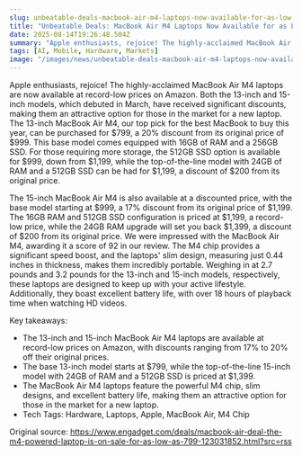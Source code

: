 ```yaml
---
slug: unbeatable-deals-macbook-air-m4-laptops-now-available-for-as-low-as-799
title: "Unbeatable Deals: MacBook Air M4 Laptops Now Available for as Low as $799"
date: 2025-08-14T19:26:48.504Z
summary: "Apple enthusiasts, rejoice! The highly-acclaimed MacBook Air M4 laptops are now available at record-low prices on Amazon."
tags: [AI, Mobile, Hardware, Markets]
image: "/images/news/unbeatable-deals-macbook-air-m4-laptops-now-available-for-as-low-as-799-thumb.jpg"
---
```


Apple enthusiasts, rejoice! The highly-acclaimed MacBook Air M4 laptops are now available at record-low prices on Amazon. Both the 13-inch and 15-inch models, which debuted in March, have received significant discounts, making them an attractive option for those in the market for a new laptop. The 13-inch MacBook Air M4, our top pick for the best MacBook to buy this year, can be purchased for $799, a 20% discount from its original price of $999. This base model comes equipped with 16GB of RAM and a 256GB SSD. For those requiring more storage, the 512GB SSD option is available for $999, down from $1,199, while the top-of-the-line model with 24GB of RAM and a 512GB SSD can be had for $1,199, a discount of $200 from its original price.

The 15-inch MacBook Air M4 is also available at a discounted price, with the base model starting at $999, a 17% discount from its original price of $1,199. The 16GB RAM and 512GB SSD configuration is priced at $1,199, a record-low price, while the 24GB RAM upgrade will set you back $1,399, a discount of $200 from its original price. We were impressed with the MacBook Air M4, awarding it a score of 92 in our review. The M4 chip provides a significant speed boost, and the laptops' slim design, measuring just 0.44 inches in thickness, makes them incredibly portable. Weighing in at 2.7 pounds and 3.2 pounds for the 13-inch and 15-inch models, respectively, these laptops are designed to keep up with your active lifestyle. Additionally, they boast excellent battery life, with over 18 hours of playback time when watching HD videos.


Key takeaways:
- The 13-inch and 15-inch MacBook Air M4 laptops are available at record-low prices on Amazon, with discounts ranging from 17% to 20% off their original prices.
- The base 13-inch model starts at $799, while the top-of-the-line 15-inch model with 24GB of RAM and a 512GB SSD is priced at $1,399.
- The MacBook Air M4 laptops feature the powerful M4 chip, slim designs, and excellent battery life, making them an attractive option for those in the market for a new laptop.
- Tech Tags: Hardware, Laptops, Apple, MacBook Air, M4 Chip

Original source: https://www.engadget.com/deals/macbook-air-deal-the-m4-powered-laptop-is-on-sale-for-as-low-as-799-123031852.html?src=rss